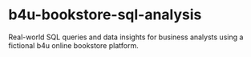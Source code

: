 # b4u-bookstore-sql-analysis
Real-world SQL queries and data insights for business analysts using a fictional b4u online bookstore platform.
